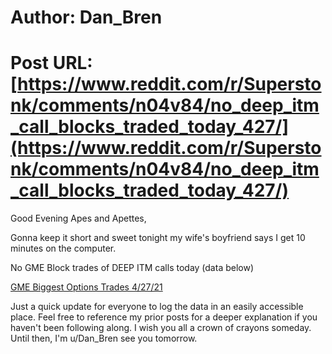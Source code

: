 # Author: Dan_Bren
# Post URL: [https://www.reddit.com/r/Superstonk/comments/n04v84/no_deep_itm_call_blocks_traded_today_427/](https://www.reddit.com/r/Superstonk/comments/n04v84/no_deep_itm_call_blocks_traded_today_427/)


Good Evening Apes and Apettes,

Gonna keep it short and sweet tonight my wife's boyfriend says I get 10 minutes on the computer.

No GME Block trades of DEEP ITM calls today (data below)

[GME Biggest Options Trades 4\/27\/21](https://preview.redd.it/7ze44se0stv61.jpg?width=1228&format=pjpg&auto=webp&s=b5b198bac5b0355b383fc48b07edcc6927d7fe21)

Just a quick update for everyone to log the data in an easily accessible place.  Feel free to reference my prior posts for a deeper explanation if you haven't been following along. I wish you all a crown of crayons someday. Until then, I'm u/Dan_Bren see you tomorrow.